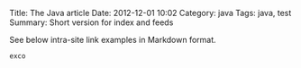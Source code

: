 Title: The Java article
Date: 2012-12-01 10:02
Category: java
Tags: java, test
Summary: Short version for index and feeds



See below intra-site link examples in Markdown format.

```java
exco
```

